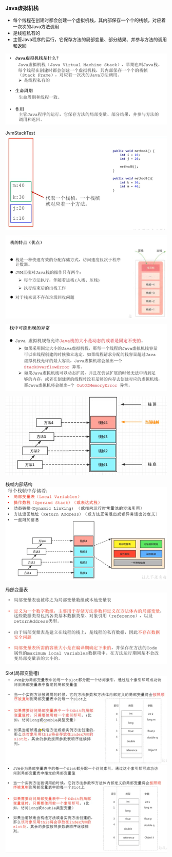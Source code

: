 ### Java虚拟机栈
- 每个线程在创建时都会创建一个虚拟机栈，其内部保存一个个的栈帧，对应着一次次的Java方法调用
- 是线程私有的
- 主管Java程序的运行，它保存方法的局部变量、部分结果、并参与方法的调用和返回

![img.png](../../../../../resources/jvmStack1.png)

JvmStackTest
![img.png](../../../../../resources/粗略栈帧.png)

![img.png](../../../../../resources/栈中可能异常.png)

![img.png](../../../../../resources/栈的优点.png)

![img.png](../../../../../resources/虚拟机栈.png)

栈帧内部结构
![img.png](../../../../../resources/栈帧内部结构.png)

局部变量表
![img.png](../../../../../resources/局部变量表.png)

Slot(局部变量槽)
![img.png](../../../../../resources/Slot1.png)
![img.png](../../../../../resources/slot2.png)